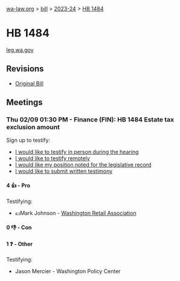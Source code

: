 [wa-law.org](/) > [bill](/bill/) > [2023-24](/bill/2023-24/) > [HB 1484](/bill/2023-24/hb/1484/)

# HB 1484
[leg.wa.gov](https://app.leg.wa.gov/billsummary?BillNumber=1484&Year=2023&Initiative=false)

## Revisions
* [Original Bill](1/)

## Meetings
### Thu 02/09 01:30 PM - Finance (FIN): HB 1484 Estate tax exclusion amount
Sign up to testify:
* [I would like to testify in person during the hearing](https://app.leg.wa.gov/csi/Testifier/Add?chamber=House&mId=30647&aId=150650&caId=21239&tId=1)
* [I would like to testify remotely](https://app.leg.wa.gov/csi/Testifier/Add?chamber=House&mId=30647&aId=150650&caId=21239&tId=2)
* [I would like my position noted for the legislative record](https://app.leg.wa.gov/csi/Testifier/Add?chamber=House&mId=30647&aId=150650&caId=21239&tId=3)
* [I would like to submit written testimony](https://app.leg.wa.gov/csi/Testifier/Add?chamber=House&mId=30647&aId=150650&caId=21239&tId=4)

#### 4 👍 - Pro
Testifying:
* 💵Mark Johnson - [Washington Retail Association](/org/washington_retail_association/)

#### 0 👎 - Con

#### 1 ❓ - Other
Testifying:
* Jason Mercier - Washington Policy Center
